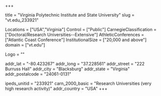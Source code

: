 
+++

title = "Virginia Polytechnic Institute and State University"
slug = "vt.edu_233921"

Locations = ["USA","Virginia"]
Control = ["Public"]
CarnegieClassification = ["Doctoral/Research Universities--Extensive"]
AthleticConferences = ["Atlantic Coast Conference"]
InstitutionalSize = ["20,000 and above"]
domain = ["vt.edu"]

Logo = ""

addr_lat = "-80.423267"
addr_long = "37.228561"
addr_street = "222 Burruss Hall"
addr_city = "Blacksburg"
addr_state = "Virginia"
addr_postalcode = "24061-0131"

ipeds_unitid = "233921"
carn_2000_basic = "Research Universities (very high research activity)"
addr_country = "USA"
+++
    
